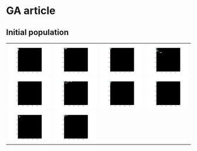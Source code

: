 # GA article

## Initial population

|   |   |   |   |
|---|---|---|---|
|![](results/chromosome_0.png)|![](results/chromosome_1.png)|![](results/chromosome_2.png)|![](results/chromosome_3.png)|
|![](results/chromosome_4.png)|![](results/chromosome_5.png)|![](results/chromosome_6.png)|![](results/chromosome_7.png)|
|![](results/chromosome_8.png)|![](results/chromosome_9.png)| | |